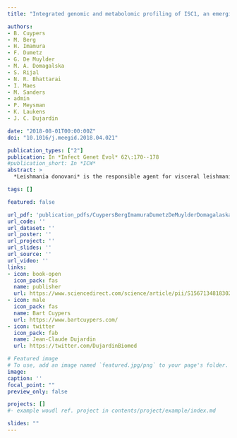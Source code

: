 ```yaml
---
title: "Integrated genomic and metabolomic profiling of ISC1, an emerging Leishmania donovani population in the Indian subcontinent"

authors:
- B. Cuypers
- M. Berg
- H. Imamura
- F. Dumetz
- G. De Muylder
- M. A. Domagalska
- S. Rijal
- N. R. Bhattarai
- I. Maes
- M. Sanders
- admin
- P. Meysman
- K. Laukens
- J. C. Dujardin

date: "2018-08-01T00:00:00Z"
doi: "10.1016/j.meegid.2018.04.021"

publication_types: ["2"]
publication: In *Infect Genet Evol* 62\:170--178
#publication_short: In *ICW*
abstract: >
  *Leishmania donovani* is the responsible agent for visceral leishmaniasis (VL) in the Indian subcontinent (ISC). The disease is lethal without treatment and causes 0.2 to 0.4 million cases each year. Recently, reports of VL in Nepalese hilly districts have increased as well as VL cases caused by *L. donovani* from the ISC1 genetic group, a new and emerging genotype. In this study, we perform for the first time an integrated, untargeted genomics and metabolomics approach to characterize ISC1, in comparison with the Core Group (CG), main population that drove the most recent outbreak of VL in the ISC. We show that the ISC1 population is very different from the CG, both at genome and metabolome levels. The genomic differences include SNPs, CNV and small indels in genes coding for known virulence factors, immunogens and surface proteins. Both genomic and metabolic approaches highlighted dissimilarities related to membrane lipids, the nucleotide salvage pathway and the urea cycle in ISC1 versus CG. Many of these pathways and molecules are important for the interaction with the host/extracellular environment. Altogether, our data predict major functional differences in ISC1 versus CG parasites, including virulence. Therefore, particular attention is required to monitor the fate of this emerging ISC1 population in the ISC, especially in a post-VL elimination context.

tags: []

featured: false

url_pdf: 'publication_pdfs/CuypersBergImamuraDumetzDeMuylderDomagalaskaRijalBhattaraiMaesSandersCottonMeysmanLaukensDujardin_2018_IntegratedGenomicAndMetabolicProfilingOfISC1.InfectionGeneticsAndEvolution.pdf'
url_code: ''
url_dataset: ''
url_poster: ''
url_project: ''
url_slides: ''
url_source: ''
url_video: ''
links:
- icon: book-open
  icon_pack: fas
  name: publisher
  url: https://www.sciencedirect.com/science/article/pii/S1567134818302004
- icon: male
  icon_pack: fas
  name: Bart Cuypers
  url: https://www.bartcuypers.com/
- icon: twitter
  icon_pack: fab
  name: Jean-Claude Dujardin
  url: https://twitter.com/DujardinBiomed

# Featured image
# To use, add an image named `featured.jpg/png` to your page's folder.
image:
caption: ''
focal_point: ""
preview_only: false

projects: []
#- example woudl ref. project in contents/project/example/index.md

slides: ""
---
```

